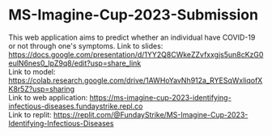 # MS-Imagine-Cup-2023-Submission
This web application aims to predict whether an individual have COVID-19 or not through one's symptoms.
Link to slides: https://docs.google.com/presentation/d/1YY2Q8CWkeZZvfxxgjs5un8cKzG0eulN6nes0_IpZ9q8/edit?usp=share_link <br>
Link to model: https://colab.research.google.com/drive/1AWHoYavNh912a_RYESqWxliqofXK8r5Z?usp=sharing <br>
Link to web application: https://ms-imagine-cup-2023-identifying-infectious-diseases.fundaystrike.repl.co <br>
Link to replit: https://replit.com/@FundayStrike/MS-Imagine-Cup-2023-Identifying-Infectious-Diseases

